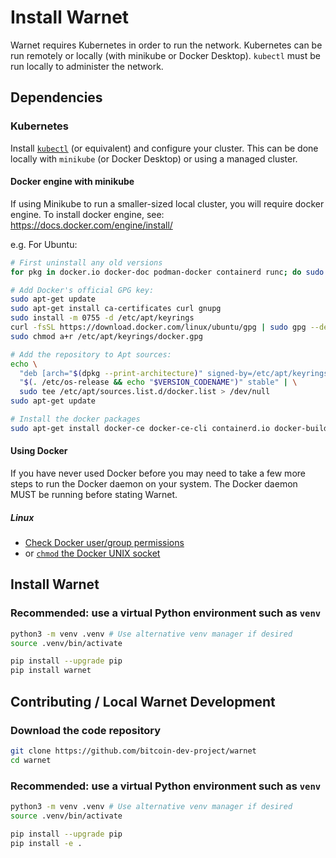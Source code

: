 # Install Warnet

Warnet requires Kubernetes in order to run the network. Kubernetes can be run
remotely or locally (with minikube or Docker Desktop). `kubectl` must be run
locally to administer the network.

## Dependencies

### Kubernetes

Install [`kubectl`](https://kubernetes.io/docs/setup/) (or equivalent) and
configure your cluster. This can be done locally with `minikube` (or Docker Desktop)
or using a managed cluster.

#### Docker engine with minikube

If using Minikube to run a smaller-sized local cluster, you will require docker engine.
To install docker engine, see: https://docs.docker.com/engine/install/

e.g. For Ubuntu:

```bash
# First uninstall any old versions
for pkg in docker.io docker-doc podman-docker containerd runc; do sudo apt-get remove $pkg; done

# Add Docker's official GPG key:
sudo apt-get update
sudo apt-get install ca-certificates curl gnupg
sudo install -m 0755 -d /etc/apt/keyrings
curl -fsSL https://download.docker.com/linux/ubuntu/gpg | sudo gpg --dearmor -o /etc/apt/keyrings/docker.gpg
sudo chmod a+r /etc/apt/keyrings/docker.gpg

# Add the repository to Apt sources:
echo \
  "deb [arch="$(dpkg --print-architecture)" signed-by=/etc/apt/keyrings/docker.gpg] https://download.docker.com/linux/ubuntu \
  "$(. /etc/os-release && echo "$VERSION_CODENAME")" stable" | \
  sudo tee /etc/apt/sources.list.d/docker.list > /dev/null
sudo apt-get update

# Install the docker packages
sudo apt-get install docker-ce docker-ce-cli containerd.io docker-buildx-plugin
```

#### Using Docker

If you have never used Docker before you may need to take a few more steps to run the Docker daemon on your system.
The Docker daemon MUST be running before stating Warnet.

##### Linux

- [Check Docker user/group permissions](https://stackoverflow.com/a/48957722/1653320)
- or [`chmod` the Docker UNIX socket](https://stackoverflow.com/a/51362528/1653320)

## Install Warnet

### Recommended: use a virtual Python environment such as `venv`

```bash
python3 -m venv .venv # Use alternative venv manager if desired
source .venv/bin/activate
```

```bash
pip install --upgrade pip
pip install warnet
```

## Contributing / Local Warnet Development

### Download the code repository

```bash
git clone https://github.com/bitcoin-dev-project/warnet
cd warnet
```

### Recommended: use a virtual Python environment such as `venv`

```bash
python3 -m venv .venv # Use alternative venv manager if desired
source .venv/bin/activate
```

```bash
pip install --upgrade pip
pip install -e .
```

